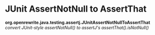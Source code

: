 # JUnit AssertNotNull to AssertThat

**org.openrewrite.java.testing.assertj.JUnitAssertNotNullToAssertThat**  
_convert JUnit-style assertNotNull() to assertJ's assertThat().isNotNull()_


